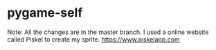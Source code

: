 # pygame-self
Note: All the changes are in the master branch.
I used a online website called Piskel to create my sprite.
https://www.piskelapp.com
